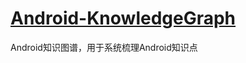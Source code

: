 # [Android-KnowledgeGraph](https://github.com/xuehuayous/Android-KnowledgeGraph)

Android知识图谱，用于系统梳理Android知识点